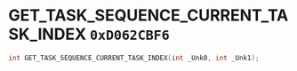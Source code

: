 # GET_TASK_SEQUENCE_CURRENT_TASK_INDEX `0xD062CBF6`

```cpp
int GET_TASK_SEQUENCE_CURRENT_TASK_INDEX(int _Unk0, int _Unk1);
```